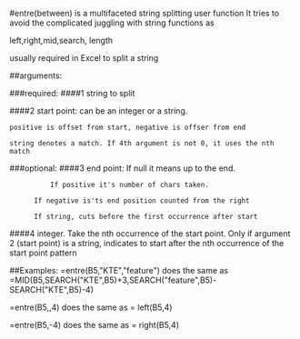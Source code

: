 #entre(between) 
is a multifaceted string splitting user function
It tries to avoid the complicated juggling with string functions as 

  left,right,mid,search, length 

usually required in Excel to split a string

##arguments: 

###required:
####1  string to split


####2  start point: 
        can be an integer or a string.
 
	positive is offset from start, negative is offser from end

	string denotes a match. If 4th argument is not 0, it uses the nth match

###optional:
####3  end point: 
              If null it means up to the end. 

              If positive it's number of chars taken. 

	      If negative is'ts end position counted from the right

	      If string, cuts before the first occurrence after start

####4  integer. Take the nth occurrence of the start point. Only if argument 2 (start point) is a string, indicates 
   to start after the nth occurrence of the start point pattern

##Examples:
  =entre(B5,"KTE","feature") does the same as =MID(B5,SEARCH("KTE",B5)+3,SEARCH("feature",B5)-SEARCH("KTE",B5)-4)

  =entre(B5,,4) does the same as = left(B5,4)

  =entre(B5,-4) does the same as = right(B5,4)
